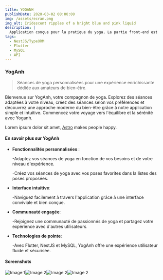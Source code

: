 ```yaml
---
title: YOGANH
publishDate: 2020-03-02 00:00:00
img: /assets/ecran.png
img_alt: Iridescent ripples of a bright blue and pink liquid
description: |
  Application conçue pour la pratique du yoga. La partie front-end est développer en Flutter, le back-end en NestJS avec TypeORM, et la base de données est MySQL.
tags:
  - NestJS/TypeORM
  - Flutter
  - MySQL
  - API
---
```


### YogAnh

> Séances de yoga personnalisées pour une expérience enrichissante dédiée aux amateurs de bien-être.

Bienvenue sur YogAnh, votre compagnon de yoga. Explorez des séances adaptées à votre niveau, créez des séances selon vos préférences et découvrez une approche moderne du bien-être grâce à notre application simple et intuitive. Commencez votre voyage vers l'équilibre et la sérénité avec Yoganh.

Lorem ipsum dolor sit amet, <a href="https://astro.build/">Astro</a> makes people happy.

#### En savoir plus sur YogAnh

- **Fonctionnalités personnalisées** :

  -Adaptez vos séances de yoga en fonction de vos besoins et de votre niveau d'expérience.

  -Créez vos séances de yoga avec vos poses favorites dans la listes des poses proposées.

- **Interface intuitive**:

  -Naviguez facilement à travers l'application grâce à une interface conviviale et bien conçue.

- **Communauté engagée**:

  -Rejoignez une communauté de passionnés de yoga et partagez votre expérience avec d'autres utilisateurs.

- **Technologies de pointe**:

  -Avec Flutter, NestJS et MySQL, YogAnh offre une expérience utilisateur fluide et sécurisée.

#### Screenshots

  <img src="/assets/ecran1.png" alt="Image 1" style="float: left;" />
  <img src="/assets/ecran2.png" alt="Image 2" style="float: left;"  />
  <img src="/assets/ecran3.png" alt="Image 2" style="float: left;"  />
  <img src="/assets/ecran4.png" alt="Image 2" style="float: left;"  />
